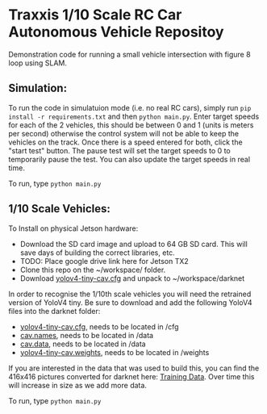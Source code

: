 # Traxxis 1/10 Scale RC Car Autonomous Vehicle Repositoy
Demonstration code for running a small vehicle intersection with figure 8 loop using SLAM.

## Simulation:
To run the code in simulatuion mode (i.e. no real RC cars), simply run `pip install -r requirements.txt` and then `python main.py`. Enter target speeds for each of the 2 vehicles, this should be between 0 and 1 (units is meters per second) otherwise the control system will not be able to keep the vehicles on the track. Once there is a speed entered for both, click the "start test" button. The pause test will set the target speeds to 0 to temporarily pause the test. You can also update the target speeds in real time.

To run, type `python main.py`

## 1/10 Scale Vehicles:
To Install on physical Jetson hardware:
 * Download the SD card image and upload to 64 GB SD card. This will save days of building the correct libraries, etc. 
 * TODO: Place google drive link here for Jetson TX2
 * Clone this repo on the ~/workspace/ folder.
 * Download [yolov4-tiny-cav.cfg]([https://drive.google.com/file/d/1yMQntYWsVbJ8h7x0r0Hv5y34o2IGRVJ2/view?usp=sharing](https://drive.google.com/drive/folders/1KclkWlJhZVFET0ApPIYRnKprPp9X9jDT?usp=drive_link)) and unpack to ~/workspace/darknet

In order to recognise the 1/10th scale vehicles you will need the retrained version of YoloV4 tiny. Be sure to download and add the following YoloV4 files into the darknet folder: 
 * [yolov4-tiny-cav.cfg](https://drive.google.com/file/d/1yMQntYWsVbJ8h7x0r0Hv5y34o2IGRVJ2/view?usp=sharing), needs to be located in /cfg
 * [cav.names](https://drive.google.com/file/d/1hP7bfu5Ei-5w1cub5-vZJ-96mx0LLVMY/view?usp=sharing), needs to be located in /data
 * [cav.data](https://drive.google.com/file/d/1jcEDFQ5n56Hq5tWJXXZ5N3Pg-p9qjq9t/view?usp=sharing), needs to be located in /data
 * [yolov4-tiny-cav.weights](https://drive.google.com/file/d/1g8r59Xcn5-n6jpc2ZjQdv-1jsLAiKN9w/view?usp=sharing), needs to be located in /weights

If you are interested in the data that was used to build this, you can find the 416x416 pictures converted for darknet here: [Training Data](https://drive.google.com/drive/folders/1pw01WHVJSjuO1fQmrj9-hd2wD756w0JB?usp=sharing). Over time this will increase in size as we add more data.

To run, type `python main.py`
